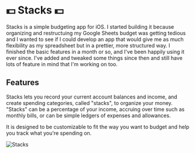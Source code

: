 # 💵 Stacks 💵

Stacks is a simple budgeting app for iOS. I started building it because organizing and restructuing my Google Sheets budget was getting tedious and I wanted to see if I could develop an app that would give me as much flexibility as my spreadsheet but in a prettier, more structured way. I finished the basic features in a month or so, and I've been happily using it ever since. I've added and tweaked some things since then and still have lots of feature in mind that I'm working on too. 

## Features
Stacks lets you record your current account balances and income, and create spending categories, called "stacks", to organize your money. "Stacks" can be a percentage of your income, accruing over time such as monthly bills, or can be simple ledgers of expenses and allowances.

It is designed to be customizable to fit the way you want to budget and help you track what you're spending on.

![Stacks](https://github.com/user-attachments/assets/e87efdee-e524-48b5-b9cd-a34c6ff78a56)
